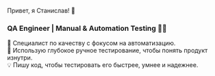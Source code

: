 Привет, я Станислав! 👋  
### QA Engineer | Manual & Automation Testing 👨‍💻

🚀 Специалист по качеству с фокусом на автоматизацию.  
🧠 Использую глубокое ручное тестирование, чтобы понять продукт изнутри.  
💡 Пишу код, чтобы тестировать его быстрее, умнее и надежнее.
